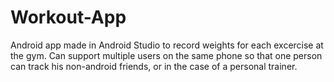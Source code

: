 # Workout-App
Android app made in Android Studio to record weights for each excercise at the gym. Can support multiple users on the same phone so that one person can track his non-android friends, or in the case of a personal trainer.

